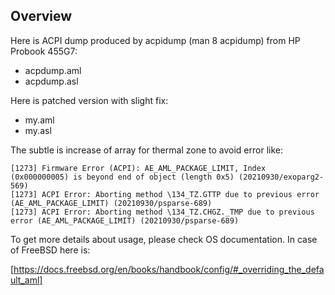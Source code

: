 ## Overview

Here is ACPI dump produced by acpidump (man 8 acpidump) from HP Probook 455G7:
 * acpdump.aml
 * acpdump.asl

Here is patched version with slight fix:
 * my.aml
 * my.asl
 
The subtle is increase of array for thermal zone to avoid error like:
```
[1273] Firmware Error (ACPI): AE_AML_PACKAGE_LIMIT, Index (0x000000005) is beyond end of object (length 0x5) (20210930/exoparg2-569)
[1273] ACPI Error: Aborting method \134_TZ.GTTP due to previous error (AE_AML_PACKAGE_LIMIT) (20210930/psparse-689)
[1273] ACPI Error: Aborting method \134_TZ.CHGZ._TMP due to previous error (AE_AML_PACKAGE_LIMIT) (20210930/psparse-689)
```

To get more details about usage, please check OS documentation. 
In case of FreeBSD here is: 

[https://docs.freebsd.org/en/books/handbook/config/#_overriding_the_default_aml]


